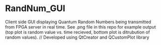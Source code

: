 # RandNum_GUI
Client side GUI displaying Quantum Random Numbers being transmitted from FPGA server in real time. See .png file in this repo for example output (top plot is random value vs. time recieved, bottom plot is ditrubution of random values). 
// Developed using QtCreator and QCustomPlot library
